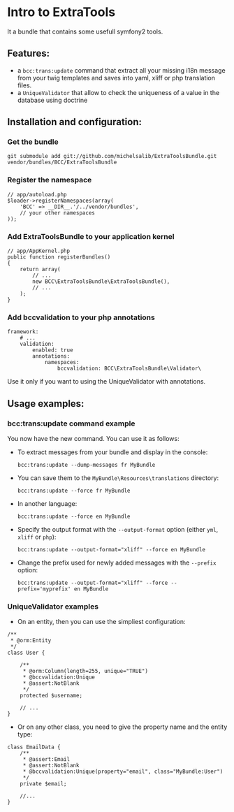 # Intro to ExtraTools

It a bundle that contains some usefull symfony2 tools.

## Features:

- a `bcc:trans:update` command that extract all your missing i18n message from your twig templates and saves into yaml, xliff or php translation files.
- a `UniqueValidator` that allow to check the uniqueness of a value in the database using doctrine

## Installation and configuration:

### Get the bundle

`git submodule add git://github.com/michelsalib/ExtraToolsBundle.git vendor/bundles/BCC/ExtraToolsBundle`

### Register the namespace

    // app/autoload.php
    $loader->registerNamespaces(array(
        'BCC' => __DIR__.'/../vendor/bundles',
        // your other namespaces
    ));

### Add ExtraToolsBundle to your application kernel

    // app/AppKernel.php
    public function registerBundles()
    {
        return array(
            // ...
            new BCC\ExtraToolsBundle\ExtraToolsBundle(),
            // ...
        );
    }

### Add bccvalidation to your php annotations

    framework:
        # ...
        validation:
            enabled: true
            annotations:
                namespaces:
                    bccvalidation: BCC\ExtraToolsBundle\Validator\

Use it only if you want to using the UniqueValidator with annotations.

## Usage examples:

### bcc:trans:update command example

You now have the new command. You can use it as follows:

- To extract messages from your bundle and display in the console:

    `bcc:trans:update --dump-messages fr MyBundle`

- You can save them to the `MyBundle\Resources\translations` directory:

    `bcc:trans:update --force fr MyBundle`

- In another language:

    `bcc:trans:update --force en MyBundle`

- Specify the output format with the `--output-format` option (either `yml`, `xliff` or `php`):

    `bcc:trans:update --output-format="xliff" --force en MyBundle`

- Change the prefix used for newly added messages with the `--prefix` option:

    `bcc:trans:update --output-format="xliff" --force --prefix='myprefix' en MyBundle`

### UniqueValidator examples

- On an entity, then you can use the simpliest configuration:

```
/**
 * @orm:Entity
 */
class User {

    /**
     * @orm:Column(length=255, unique="TRUE")
     * @bccvalidation:Unique
     * @assert:NotBlank
     */
    protected $username;
        
    // ...
}
```

- Or on any other class, you need to give the property name and the entity type:

```
class EmailData {
    /**
     * @assert:Email
     * @assert:NotBlank
     * @bccvalidation:Unique(property="email", class="MyBundle:User")
     */
    private $email;

    //...
}
```